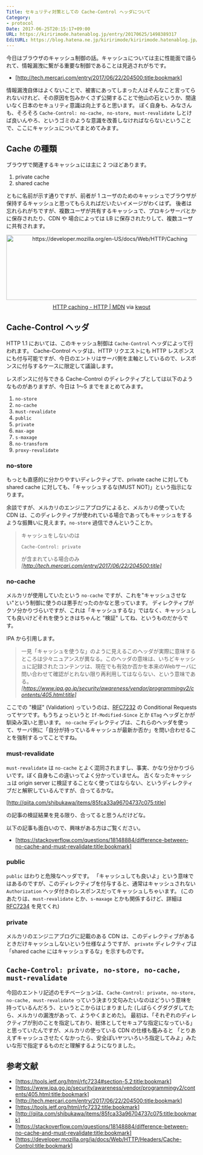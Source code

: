 ```yaml
---
Title: セキュリティ対策としての Cache-Control ヘッダについて
Category:
- protocol
Date: 2017-06-25T20:15:17+09:00
URL: https://kiririmode.hatenablog.jp/entry/20170625/1498389317
EditURL: https://blog.hatena.ne.jp/kiririmode/kiririmode.hatenablog.jp/atom/entry/8599973812273939513
---
```


今日はブラウザのキャッシュ制御の話。キャッシュについては主に性能面で語られて、情報漏洩に繋がる重要な制御であることは見逃されがちです。

- [http://tech.mercari.com/entry/2017/06/22/204500:title:bookmark]

情報漏洩自体はよくないことで、被害にあってしまった人はそんなこと言ってられないけれど、その原因を包みかくさず公開することで他山の石というか、間違いなく日本のセキュリティ意識は向上すると思います。
ぼく自身も、みなさんも、そろそろ `Cache-Control: no-cache, no-store, must-revalidate` しとけば良いんやろ、というゴミのような意識を改善しなければならないということで、ここにキャッシュについてまとめてみます。

## Cache の種類

ブラウザで関連するキャッシュには主に 2 つほどあります。

1. private cache
2. shared cache

ともに名前が示す通りですが、前者が 1 ユーザのためのキャッシュでブラウザが保持するキャッシュと思ってもらえればだいたいイメージがわくはず。
後者は忘れられがちですが、複数ユーザが共有するキャッシュで、プロキシサーバとかに保存されたり、CDN や 場合によっては LB に保存されたりして、複数ユーザに共有されます。

<div class="kwout" style="text-align: center;"><a href="https://developer.mozilla.org/en-US/docs/Web/HTTP/Caching"><img src="http://kwout.com/cutout/s/en/nk/nif_bor.jpg" alt="https://developer.mozilla.org/en-US/docs/Web/HTTP/Caching" title="HTTP caching - HTTP | MDN" width="532" height="172" style="border: none;" /></a><p style="margin-top: 10px; text-align: center;"><a href="https://developer.mozilla.org/en-US/docs/Web/HTTP/Caching">HTTP caching - HTTP | MDN</a> via <a href="http://kwout.com/quote/sennknif">kwout</a></p></div>

## Cache-Control ヘッダ

HTTP 1.1 においては、このキャッシュ制御は `Cache-Control` ヘッダによって行われます。
Cache-Control ヘッダは、HTTP リクエストにも HTTP レスポンスにも付与可能ですが、今日のエントリはサーバ側を主軸としているので、レスポンスに付与するケースに限定して議論します。

レスポンスに付与できる Cache-Control のディレクティブとしては以下のようなものがありますが、今日は 1〜5 までをまとめてみます。

1. `no-store`
2. `no-cache`
1. `must-revalidate`
5. `public`
6. `private`
8. `max-age`
9. `s-maxage`
4. `no-transform`
7. `proxy-revalidate`


### no-store

もっとも直感的に分かりやすいディレクティブで、private cache に対しても shared cache に対しても、「キャッシュするな(MUST NOT)」という指示になります。

余談ですが、メルカリのエンジニアブログによると、メルカリの使っていた CDN は、このディレクティブが使われている場合であってもキャッシュをするような振舞いに見えます。`no-store` 過信できんということか。
> キャッシュをしないのは
>
> ```
> Cache-Control: private
> ```
>
> が含まれている場合のみ
> <cite>[http://tech.mercari.com/entry/2017/06/22/204500:title]</cite>

### no-cache
メルカリが使用していたという `no-cache` ですが、これを"キャッシュさせない"という制御に使うのは悪手だったのかなと思っています。
ディレクティブがクソ分かりづらいですが、これは「キャッシュするな」ではなく、キャッシュしても良いけどそれを使うときはちゃんと "検証" してね、というものだからです。

IPA から引用します。

> 一見「キャッシュを使うな」のように見えるこのヘッダが実際に意味するところは少々ニュアンスが異なる。このヘッダの意味は、いちどキャッシュに記録されたコンテンツは、現在でも有効か否かを本来のWebサーバに問い合わせて確認がとれない限り再利用してはならない、という意味である。
> <cite>[https://www.ipa.go.jp/security/awareness/vendor/programmingv2/contents/405.html:title]</cite>

ここでの "検証" (Validation) っていうのは、[RFC7232](https://tools.ietf.org/html/rfc7232) の Conditional Requests ってヤツです。もうちょっというと `If-Modified-Since` とか `ETag` ヘッダとかが馴染み深いと思います。
`no-cache` ディレクティブは、これらのヘッダを使って、サーバ側に「自分が持っているキャッシュが最新か否か」を問い合わせることを強制するってことですね。

### must-revalidate

`must-revalidate` は `no-cache` とよく混同されますし、事実、かなり分かりづらいです。ぼく自身もこの違いってよく分かっていません。
古くなったキャッシュは origin server に検証することなく使ってはならない、というディレクティブだと解釈しているんですが、合ってるかな。

[http://qiita.com/shibukawa/items/85fca33a96704737c075:title]

の記事の検証結果を見る限り、合ってると思うんだけどな。

以下の記事も面白いので、興味がある方はご覧ください。

- [https://stackoverflow.com/questions/18148884/difference-between-no-cache-and-must-revalidate:title:bookmark]

### public

`public` はわりと危険なヘッダです。
「キャッシュしても良いよ」という意味ではあるのですが、このディレクティブを付与すると、通常はキャッシュされない `Authorization` ヘッダ付きのレスポンスだってキャッシュしちゃいます。
(このあたりは、`must-revalidate` とか、`s-maxage` とかも関係するけど、詳細は [RFC7234]([https://tools.ietf.org/html/rfc7234) を見てくれ)

### private

メルカリのエンジニアブログに記載のある CDN は、このディレクティブがあるときだけキャッシュしないという仕様なようですが、
`private` ディレクティブは「shared cache にはキャッシュするな」を示すものです。

## `Cache-Control: private, no-store, no-cache, must-revalidate`

今回のエントリ記述のモチベーションは、`Cache-Control: private, no-store, no-cache, must-revalidate` っていう決まり文句みたいなのはどういう意味を持っているんだろう、というとこからはじまりました (しばらくグダグダしてたら、メルカリの漏洩があって、ようやくまとめた)。
最初は、「それぞれのディレクティブが別のことを指定しており、総体としてセキュアな指定になっている」と思っていたんですが、メルカリの使っている CDN の仕様も鑑みると
「とりあえずキャッシュさせたくなかったら、安全ぽいヤツいろいろ指定してみよ」みたいな形で指定するものだと理解するようになりました。


## 参考文献

- [https://tools.ietf.org/html/rfc7234#section-5.2:title:bookmark]
- [https://www.ipa.go.jp/security/awareness/vendor/programmingv2/contents/405.html:title:bookmark]
- [http://tech.mercari.com/entry/2017/06/22/204500:title:bookmark]
- [https://tools.ietf.org/html/rfc7232:title:bookmark]
- [http://qiita.com/shibukawa/items/85fca33a96704737c075:title:bookmark]
- [https://stackoverflow.com/questions/18148884/difference-between-no-cache-and-must-revalidate:title:bookmark]
- [https://developer.mozilla.org/ja/docs/Web/HTTP/Headers/Cache-Control:title:bookmark]
